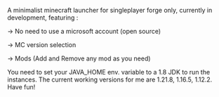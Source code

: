 A minimalist minecraft launcher for singleplayer forge only, currently in development, featuring :

-> No need to use a microsoft account (open source)

-> MC version selection

-> Mods (Add and Remove any mod as you need)

You need to set your JAVA_HOME env. variable to a 1.8 JDK to run the instances.
The current working versions for me are 1.21.8, 1.16.5, 1.12.2.
Have fun!